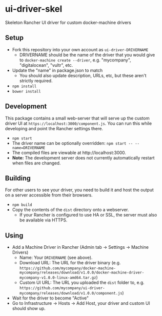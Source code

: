 # ui-driver-skel
Skeleton Rancher UI driver for custom docker-machine drivers

## Setup

* Fork this repository into your own account as `ui-driver-DRIVERNAME`
  * DRIVERNAME should be the name of the driver that you would give to `docker-machine create --driver`, e.g. "mycompany", "digitalocean", "vultr", etc.
* Update the "name" in package.json to match
  * You should also update description, URLs, etc, but these aren't strictly required.
* `npm install`
* `bower install`

## Development

This package contains a small web-server that will serve up the custom driver UI at `https://localhost:3000/component.js`.  You can run this while developing and point the Rancher settings there.
* `npm start`
* The driver name can be optionally overridden: `npm start -- --name=DRIVERNAME`
* The compiled files are viewable at http://localhost:3000.
* **Note:** The development server does not currently automatically restart when files are changed.

## Building

For other users to see your driver, you need to build it and host the output on a server accessible from their browsers.

* `npm build`
* Copy the contents of the `dist` directory onto a webserver.
  * If your Rancher is configured to use HA or SSL, the server must also be available via HTTPS.

## Using

* Add a Machine Driver in Rancher (Admin tab -> Settings -> Machine Drivers)
  * Name: Your `DRIVERNAME` (see above).
  * Download URL: The URL for the driver binary (e.g. `https://github.com/mycompany/docker-machine-mycompany/releases/download/v1.0.0/docker-machine-driver-mycompany-v1.0.0-linux-amd64.tar.gz`)
  * Custom UI URL: The URL you uploaded the `dist` folder to, e.g. `https://github.com/mycompany/ui-driver-mycompany/releases/download/v1.0.0/component.js`)
* Wait for the driver to become "Active"
* Go to Infrastructure -> Hosts -> Add Host, your driver and custom UI should show up.
